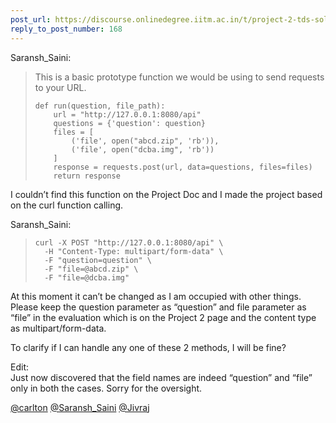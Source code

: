 ```yaml
---
post_url: https://discourse.onlinedegree.iitm.ac.in/t/project-2-tds-solver-discussion-thread/169029/171
reply_to_post_number: 168
---
```

 Saransh\_Saini:

> This is a basic prototype function we would be using to send requests to your URL.
>
> ```
> def run(question, file_path):
>     url = "http://127.0.0.1:8080/api"
>     questions = {'question': question}
>     files = [
>         ('file', open("abcd.zip", 'rb')),
>         ('file', open("dcba.img", 'rb'))
>     ]
>     response = requests.post(url, data=questions, files=files)
>     return response
>
> ```

I couldn’t find this function on the Project Doc and I made the project based on the curl function calling.

 Saransh\_Saini:

> ```
> curl -X POST "http://127.0.0.1:8080/api" \
>   -H "Content-Type: multipart/form-data" \
>   -F "question=question" \
>   -F "file=@abcd.zip" \
>   -F "file=@dcba.img"
>
> ```

At this moment it can’t be changed as I am occupied with other things. Please keep the question parameter as “question” and file parameter as “file” in the evaluation which is on the Project 2 page and the content type as multipart/form-data.

To clarify if I can handle any one of these 2 methods, I will be fine?

Edit:  
Just now discovered that the field names are indeed “question” and “file” only in both the cases. Sorry for the oversight.

[@carlton](/u/carlton) [@Saransh\_Saini](/u/saransh_saini) [@Jivraj](/u/jivraj)